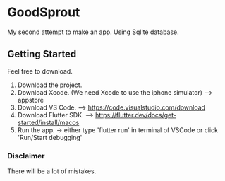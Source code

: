 # GoodSprout

My second attempt to make an app. Using Sqlite database.

## Getting Started

Feel free to download.

1. Download the project.
2. Download Xcode. (We need Xcode to use the iphone simulator) --> appstore
3. Download VS Code. --> https://code.visualstudio.com/download
4. Download Flutter SDK. --> https://flutter.dev/docs/get-started/install/macos
5. Run the app. -> either type 'flutter run' in terminal of VSCode or click 'Run/Start debugging'

### Disclaimer

There will be a lot of mistakes.
